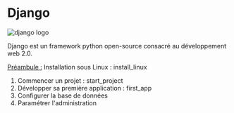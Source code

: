 # Django



![django logo](http://www.unixstickers.com/image/cache/data/stickers/django/django.sh-600x600.png "django logo")

Django est un framework python open-source consacré au développement web 2.0. 


<u>Préambule :</u> Installation sous Linux : install_linux

1) Commencer un projet : start_project
2) Développer sa première application : first_app
3) Configurer la base de données
4) Paramétrer l'administration


